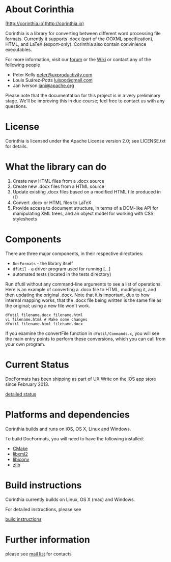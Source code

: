 # About Corinthia

[http://corinthia.io](http://corinthia.io)

Corinthia is a library for converting between different word processing file
formats. Currently it supports .docx (part of the OOXML specification), HTML,
and LaTeX (export-only). Corinthia also contain convinience executables.

For more information, visit our [forum](https://groups.google.com/forum/#!forum/corinthiateam) or the [Wiki](https://github.com/corinthia/corinthia-www/wiki) or contact any of the following people

- Peter Kelly <peter@uxproductivity.com>
- Louis Suárez-Potts <luispo@gmail.com>
- Jan Iverson <jani@apache.org>

Please note that the documentation for this project is in a very preliminary stage. We'll be improving this in due course; feel free to contact us with any questions.

# License

Corinthia is licensed under the Apache License version 2.0; see
LICENSE.txt for details.

# What the library can do

1. Create new HTML files from a .docx source
2. Create new .docx files from a HTML source
3. Update existing .docx files based on a modified HTML file produced in (1)
4. Convert .docx or HTML files to LaTeX
5. Provide access to document structure, in terms of a DOM-like API for
   manipulating XML trees, and an object model for working with CSS stylesheets

# Components

There are three major components, in their respective directories:

* `DocFormats` - the library itself
* `dfutil` - a driver program used for running [...]
* automated tests (located in the tests directory)

Run dfutil without any command-line arguments to see a list of operations. Here
is an example of converting a .docx file to HTML, modifying it, and then updating
the original .docx. Note that it is important, due to how internal mapping works,
that the .docx file being written is the same file as the original; using a new
file won't work.

    dfutil filename.docx filename.html
    vi filename.html # Make some changes
    dfutil filename.html filename.docx

If you examine the convertFile function in `dfutil/Commands.c`, you will see the
main entry points to perform these conversions, which you can call from your own
program.

# Current Status
DocFormats has been shipping as part of UX Write on the iOS app store since
February 2013.

[detailed status](https://github.com/uxproductivity/Corinthia/wiki/Incubator-proposal#current-status)

# Platforms and dependencies

Corinthia builds and runs on iOS, OS X, Linux and Windows.

To build DocFormats, you will need to have the following installed:

* [CMake](http://www.cmake.org)
* [libxml2](http://xmlsoft.org)
* [libiconv](https://www.gnu.org/software/libiconv/)
* [zlib](http://www.zlib.net)

# Build instructions

Corinthia currently builds on Linux, OS X (mac) and Windows.

For detailed instructions, please see

[build instructions](https://github.com/uxproductivity/Corinthia/wiki/Build-instructions)

# Further information

please see [mail list](https://github.com/uxproductivity/Corinthia/wiki/Talk-to-us) for contacts
